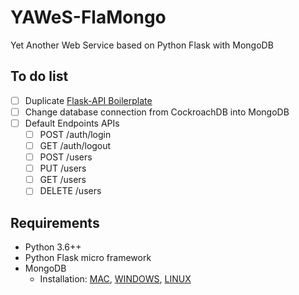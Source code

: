# YAWeS-FlaMongo
Yet Another Web Service based on Python Flask with MongoDB

## To do list
- [ ] Duplicate [Flask-API Boilerplate](https://github.com/ardihikaru/flask-api)
- [ ] Change database connection from CockroachDB into MongoDB
- [ ] Default Endpoints APIs
    - [ ] POST /auth/login
    - [ ] GET /auth/logout
    - [ ] POST /users
    - [ ] PUT /users
    - [ ] GET /users
    - [ ] DELETE /users
    
## Requirements
- Python 3.6++
- Python Flask micro framework
- MongoDB
    - Installation: 
        [MAC](https://zellwk.com/blog/install-mongodb/),
        [WINDOWS](https://docs.mongodb.com/manual/tutorial/install-mongodb-on-windows/),
        [LINUX](https://docs.mongodb.com/manual/tutorial/install-mongodb-on-ubuntu/)
